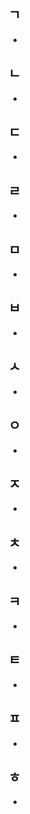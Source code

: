 ## ㄱ
- 

## ㄴ
- 

## ㄷ
-

## ㄹ
- 

## ㅁ
- 

## ㅂ
-

## ㅅ
- 

## ㅇ
- 

## ㅈ
- 

## ㅊ
- 

## ㅋ
- 

## ㅌ
-

## ㅍ
-

## ㅎ
-
